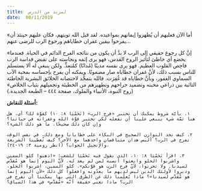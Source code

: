 ```yaml
---
title:  لمزيد من الدرس
date:  08/11/2019
---
```


«أما الآن فعليهم أن يُظهروا إيمانهم بمواعيده. لقد قبل الله توبتهم، فكان عليهم حينئذ أن يفرحوا بيقين غفران خطاياهم ورجوع الرب للرضى عنهم…

«إنَّ كل رجوع حقيقي إلى الرب لا بدَّ أن يكون من نتائجه الفرح الدائم في الحياة. فعندما يخضع أي خاطئ لتأثير الروح القدس، فهو يرى إثمه ونجاسته على نقيض قداسة الرب فاحِص القلوب العظيم. فهو يرى نفسه مدينًا (مُدانًا) كمُتعدٍّ. ولكن ينبغي له ألا يستسلم للناس بسبب ذلك، لأنَّ غفران خطاياه صار مضمونًا. ويمكنه أن يفرح بإحساسه بمحبة الآب السماوي الغفور، وبأنَّ خطاياه قد غُفِرَت. فالله يتمجَّد لاحتضانه الخلائق البشرية الخاطئة التائبة بين ذراعي محبته وتضميد جراحهم وتطهيرهم من الخطيئة وتجميلهم بثياب الخلاص» (روح النبوة، الأنبياء والملوك، صفحة ٤٤٤ – الطبعة الجديدة.)

**أسئلة للنقاش:**

`١. بأيَّة شروط يمكنك أن تختبر «فرح الرب» (نَحَمْيَا ٨: ١٠) كقوَّة لك؟ أي، هل هنا ثمَّة شيء ينبغي علينا أن نفعله لكي نختبر قوَّة الله وغفرانه في حياتنا؟ وإن كان ذلك صحيحًا، ما هو ذلك الشيء؟`

`٢. كيف نجد التوازن الصحيح في البكاء على خطايانا ومع ذلك، في نفس الوقت نفرح في الرب؟ أليس هذان متناقضان واحدهما مع الآخر؟ كيف تُعطينا الشريعة والإنجيل الجواب؟ (انظر رومية ٣: ١٩-٢٤).`

`٣. اقرأ نَحَمْيَا ٨: ١٠، الذي يقول فيه نَحَمْيَا للشعب: «اذهبوا كلو السمين واشربوا الحلو وابعثوا أنصبة لمن لم يعد له. لأنَّ اليوم إنما هو مُقدَّس لسيدنا. ولا تحزنوا، لأنَّ فرح الرب هو قوَّتكم». كلو السمين، اشربوا الحلو، ودبروا لأولئك الذين ليس لديهم ما يعدّونه وافعلوا كل ذلك «لأن اليوم إنما هو مُقدَّس لسيدنا»؟ ماذا يُعلِّمنا ذلك عن الطرق التي بها يمكننا أن نفرح في الرب؟ ماذا تعني حقيقة أنَّه «مُقدَّس» في هذا السياق؟`